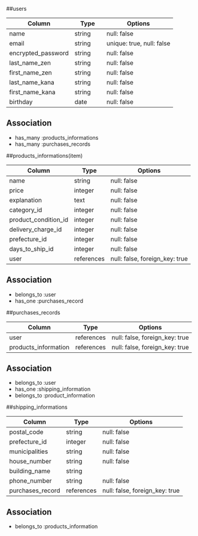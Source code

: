 


##users

| Column             | Type        |Options                        |
|--------------------|-------------|-------------------------------|
| name               | string      | null: false
| email              | string      | unique: true, null: false     |
| encrypted_password | string      | null: false
| last_name_zen      | string      | null: false
| first_name_zen     | string      | null: false
| last_name_kana     | string      | null: false
| first_name_kana    | string      | null: false
| birthday           | date     　　| null: false

## Association


- has_many :products_informations
- has_many :purchases_records




##products_informations(item)

| Column               | Type        |Options                        |
|----------------------|-------------|-------------------------------|
| name                 | string      | null: false
| price                | integer     | null: false
| explanation          | text        | null: false
| category_id          | integer     | null: false
| product_condition_id | integer     | null: false
| delivery_charge_id   | integer     | null: false
| prefecture_id        | integer     | null: false
| days_to_ship_id      | integer     | null: false
| user                 | references  | null: false, foreign_key: true|
 
## Association

- belongs_to :user
- has_one :purchases_record


##purchases_records

| Column               | Type        |Options                        |
|----------------------|-------------|-------------------------------|
| user                 | references  | null: false, foreign_key: true|
| products_information | references  | null: false, foreign_key: true|

## Association

- belongs_to :user
- has_one :shipping_information
- belongs_to :product_information

##shipping_informations

| Column           | Type        |Options                        |
|------------------|-------------|-------------------------------|
| postal_code      | string      | null: false
| prefecture_id    | integer     | null: false
| municipalities   | string      | null: false
| house_number     | string      | null: false
| building_name    | string      |
| phone_number     | string      | null: false
| purchases_record | references  | null: false, foreign_key: true|

## Association


- belongs_to :products_information